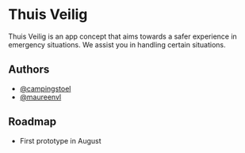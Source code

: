 # Thuis Veilig

Thuis Veilig is an app concept that aims towards a safer experience in emergency situations. We assist you in handling certain situations.


## Authors

- [@campingstoel](https://www.github.com/campingstoel)
- [@maureenvl](https://www.github.com/maureenvl)

## Roadmap

- First prototype in August
